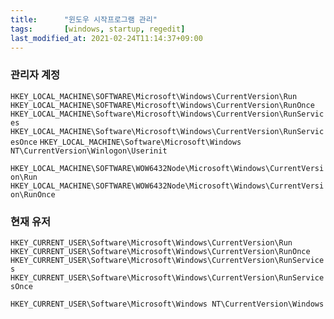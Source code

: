 ```yaml
---
title:      "윈도우 시작프로그램 관리"
tags:       [windows, startup, regedit]
last_modified_at: 2021-02-24T11:14:37+09:00
---
```


### 관리자 계정

`HKEY_LOCAL_MACHINE\SOFTWARE\Microsoft\Windows\CurrentVersion\Run`
`HKEY_LOCAL_MACHINE\SOFTWARE\Microsoft\Windows\CurrentVersion\RunOnce`
`HKEY_LOCAL_MACHINE\Software\Microsoft\Windows\CurrentVersion\RunServices`
`HKEY_LOCAL_MACHINE\Software\Microsoft\Windows\CurrentVersion\RunServicesOnce`
`HKEY_LOCAL_MACHINE\Software\Microsoft\Windows NT\CurrentVersion\Winlogon\Userinit`

`HKEY_LOCAL_MACHINE\SOFTWARE\WOW6432Node\Microsoft\Windows\CurrentVersion\Run`
`HKEY_LOCAL_MACHINE\SOFTWARE\WOW6432Node\Microsoft\Windows\CurrentVersion\RunOnce`

### 현재 유저

`HKEY_CURRENT_USER\Software\Microsoft\Windows\CurrentVersion\Run`
`HKEY_CURRENT_USER\Software\Microsoft\Windows\CurrentVersion\RunOnce`
`HKEY_CURRENT_USER\Software\Microsoft\Windows\CurrentVersion\RunServices`
`HKEY_CURRENT_USER\Software\Microsoft\Windows\CurrentVersion\RunServicesOnce`

`HKEY_CURRENT_USER\Software\Microsoft\Windows NT\CurrentVersion\Windows`
